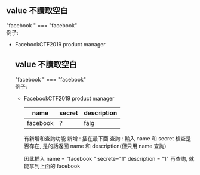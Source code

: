## value 不讀取空白

"facebook " === "facebook" <br>
例子:<br>
* FacebookCTF2019 product manager
  ## value 不讀取空白
   
   "facebook " === "facebook" <br>
   例子:<br>
   * FacebookCTF2019 product manager
      
      | name | secret | description |
      |       -     |     -      |   -  |
      | facebook | ? | falg |
      
      有新增和查詢功能
      新增 : 插在最下面
      查詢 : 輸入 name 和 secret 檢查是否存在, 是的話返回 name 和 description(但只用 name 查詢)
      
      因此插入 name = "facebook " secrete="1" description = "1"
      再查詢, 就能拿到上面的 facebook
      

